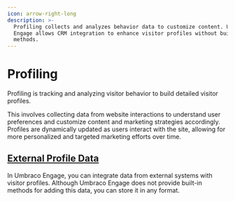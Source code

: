 ```yaml
---
icon: arrow-right-long
description: >-
  Profiling collects and analyzes behavior data to customize content. Umbraco
  Engage allows CRM integration to enhance visitor profiles without built-in
  methods.
---
```


# Profiling

Profiling is tracking and analyzing visitor behavior to build detailed visitor profiles.&#x20;

This involves collecting data from website interactions to understand user preferences and customize content and marketing strategies accordingly. Profiles are dynamically updated as users interact with the site, allowing for more personalized and targeted marketing efforts over time.

## [External Profile Data](external-profile-data.md)

In Umbraco Engage, you can integrate data from external systems with visitor profiles. Although Umbraco Engage does not provide built-in methods for adding this data, you can store it in any format.
